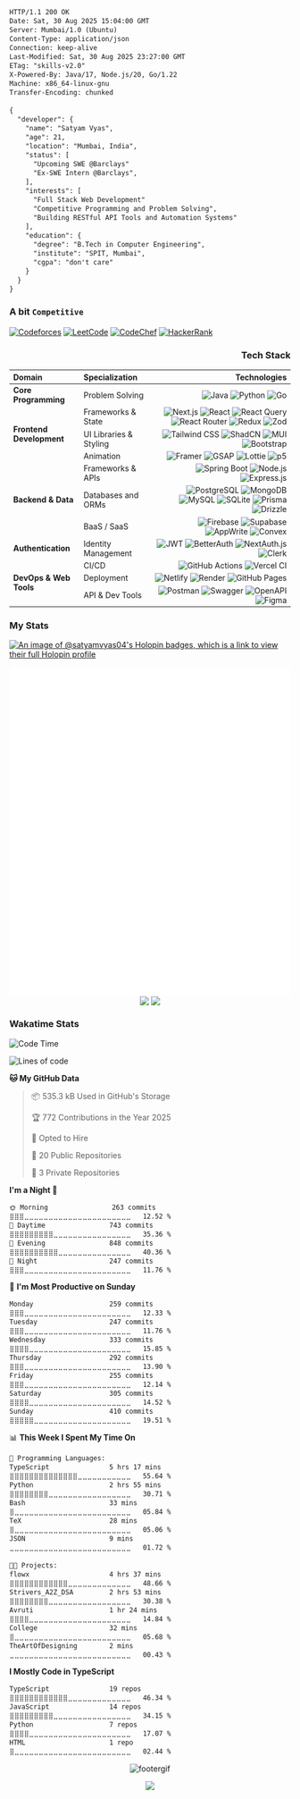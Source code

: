 ```http
HTTP/1.1 200 OK
Date: Sat, 30 Aug 2025 15:04:00 GMT
Server: Mumbai/1.0 (Ubuntu)
Content-Type: application/json
Connection: keep-alive
Last-Modified: Sat, 30 Aug 2025 23:27:00 GMT
ETag: "skills-v2.0"
X-Powered-By: Java/17, Node.js/20, Go/1.22
Machine: x86_64-linux-gnu
Transfer-Encoding: chunked

{
  "developer": {
    "name": "Satyam Vyas",
    "age": 21,
    "location": "Mumbai, India",
    "status": [
      "Upcoming SWE @Barclays"
      "Ex-SWE Intern @Barclays",
    ],
    "interests": [
      "Full Stack Web Development"
      "Competitive Programming and Problem Solving",
      "Building RESTful API Tools and Automation Systems"
    ],
    "education": {
      "degree": "B.Tech in Computer Engineering",
      "institute": "SPIT, Mumbai",
      "cgpa": "don't care"
    }
  }
}
```

<h3 align="left">A bit <code>Competitive</code></h3>
<p align="left">
  <a href="https://codeforces.com/profile/SatyamVyas04" target="blank"><img align="center" src="https://cdn.iconscout.com/icon/free/png-256/free-code-forces-3521352-2944796.png" alt="Codeforces" height="40" /></a>
  <a href="https://www.leetcode.com/user0872ue" target="blank"><img align="center" src="https://upload.wikimedia.org/wikipedia/commons/a/ab/LeetCode_logo_white_no_text.svg" alt="LeetCode" height="40" width="40" /></a>
  <a href="https://www.codechef.com/users/satyam_vyas_04" target="blank"><img align="center" src="https://user-images.githubusercontent.com/112865144/208242156-4db8653b-0464-43ce-a54e-08f701b64b73.png" alt="CodeChef" height="40" width="40" /></a>
  <a href="https://www.hackerrank.com/satyam_vyas_04" target="blank"><img align="center" src="https://cdn4.iconfinder.com/data/icons/logos-and-brands/512/160_Hackerrank_logo_logos-512.png" alt="HackerRank" height="40" width="40" /></a>
</p>

<h3 align="right">Tech Stack</h3>
<table width="100%">
	<thead>
		<tr>
			<th align="left" width="25%">Domain</th>
			<th align="left" width="25%">Specialization</th>
			<th align="right">Technologies</th>
		</tr>
	</thead>
	<tbody>
		<tr>
			<td><b>Core Programming</b></td>
			<td>Problem Solving</td>
			<td align="right">
				<img
					src="https://img.shields.io/badge/Java-151b23?style=for-the-badge&logo=openjdk&logoColor=ED8B00"
					alt="Java"
				/>
				<img
					src="https://img.shields.io/badge/Python-151b23?style=for-the-badge&logo=python"
					alt="Python"
				/>
				<img
					src="https://img.shields.io/badge/Go-151b23?style=for-the-badge&logo=go"
					alt="Go"
				/>
			</td>
		</tr>
		<tr>
			<td rowspan="3"><b>Frontend Development</b></td>
			<td>Frameworks & State</td>
			<td align="right">
				<img
					src="https://img.shields.io/badge/Next.js-0d1117?style=for-the-badge&logo=nextdotjs"
					alt="Next.js"
				/>
				<img
					src="https://img.shields.io/badge/React-0d1117?style=for-the-badge&logo=react"
					alt="React"
				/>
				<img
					src="https://img.shields.io/badge/React%20Query-0d1117?style=for-the-badge&logo=reactquery&logoColor=FF4154"
					alt="React Query"
				/>
				<img
					src="https://img.shields.io/badge/React_Router-0d1117?style=for-the-badge&logo=react-router"
					alt="React Router"
				/>
				<img
					src="https://img.shields.io/badge/Redux-0d1117?style=for-the-badge&logo=redux&logoColor=593D88"
					alt="Redux"
				/>
				<img
					src="https://img.shields.io/badge/Zod-0d1117?style=for-the-badge&logo=zod&logoColor=3068B7"
					alt="Zod"
				/>
			</td>
		</tr>
		<tr>
			<td>UI Libraries & Styling</td>
			<td align="right">
				<img
					src="https://img.shields.io/badge/TailwindCSS-151b23?style=for-the-badge&logo=tailwindcss"
					alt="Tailwind CSS"
				/>
				<img
					src="https://img.shields.io/badge/shadcn-151b23?style=for-the-badge&logo=shadcnui"
					alt="ShadCN"
				/>
				<img
					src="https://img.shields.io/badge/MUI-151b23?style=for-the-badge&logo=mui"
					alt="MUI"
				/>
				<img
					src="https://img.shields.io/badge/bootstrap-151b23?style=for-the-badge&logo=bootstrap"
					alt="Bootstrap"
				/>
			</td>
		</tr>
		<tr>
			<td>Animation</td>
			<td align="right">
				<img
					src="https://img.shields.io/badge/Framer-0d1117?style=for-the-badge&logo=framer&logoColor=blue"
					alt="Framer"
				/>
				<img
					src="https://img.shields.io/badge/GSAP-0d1117?style=for-the-badge&logo=gsap"
					alt="GSAP"
				/>
				<img
					src="https://img.shields.io/badge/Lottie-0d1117?style=for-the-badge&logo=lottiefiles&logoColor=00DDB3"
					alt="Lottie"
				/>
				<img
					src="https://img.shields.io/badge/p5.js-0d1117?style=for-the-badge&logo=p5.js&logoColor=ED225D"
					alt="p5"
				/>
			</td>
		</tr>
		<tr>
			<td rowspan="3"><b>Backend & Data</b></td>
			<td>Frameworks & APIs</td>
			<td align="right">
				<img
					src="https://img.shields.io/badge/SpringBoot-151b23?style=for-the-badge&logo=springboot"
					alt="Spring Boot"
				/>
				<img
					src="https://img.shields.io/badge/Node.js-151b23?style=for-the-badge&logo=node.js"
					alt="Node.js"
				/>
				<img
					src="https://img.shields.io/badge/Express.js-151b23.svg?style=for-the-badge&logo=express"
					alt="Express.js"
				/>
			</td>
		</tr>
		<tr>
			<td>Databases and ORMs</td>
			<td align="right">
				<img
					src="https://img.shields.io/badge/PostgreSQL-0d1117?style=for-the-badge&logo=postgresql"
					alt="PostgreSQL"
				/>
				<img
					src="https://img.shields.io/badge/MongoDB-0d1117?style=for-the-badge&logo=mongodb"
					alt="MongoDB"
				/>
				<img
					src="https://img.shields.io/badge/MySQL-0d1117?style=for-the-badge&logo=mysql"
					alt="MySQL"
				/>
				<img
					src="https://img.shields.io/badge/SQLite-0d1117?style=for-the-badge&logo=sqlite"
					alt="SQLite"
				/>
				<img
					src="https://img.shields.io/badge/Prisma-0d1117?style=for-the-badge&logo=prisma"
					alt="Prisma"
				/>
				<img
					src="https://img.shields.io/badge/Drizzle-0d1117?style=for-the-badge&logo=drizzle"
					alt="Drizzle"
				/>
			</td>
		</tr>
		<tr>
			<td>BaaS / SaaS</td>
			<td align="right">
				<img
					src="https://img.shields.io/badge/Firebase-151b23.svg?style=for-the-badge&logo=firebase&logoColor=ffca28"
					alt="Firebase"
				/>
				<img
					src="https://img.shields.io/badge/Supabase-151b23?style=for-the-badge&logo=supabase"
					alt="Supabase"
				/>
				<img
					src="https://img.shields.io/badge/AppWrite-151b23?style=for-the-badge&logo=appwrite"
					alt="AppWrite"
				/>
				<img
					src="https://img.shields.io/badge/Convex-151b23?style=for-the-badge&logo=convex&logoColor=white"
					alt="Convex"
				/>
			</td>
		</tr>
		<tr>
			<td><b>Authentication</b></td>
			<td>Identity Management</td>
			<td align="right">
				<img
					src="https://img.shields.io/badge/JWT-0d1117?style=for-the-badge&logo=JSON%20web%20tokens"
					alt="JWT"
				/>
				<img
					src="https://img.shields.io/badge/BetterAuth-0d1117?style=for-the-badge&logo=betterauth&logoColor=white"
					alt="BetterAuth"
				/>
				<img
					src="https://img.shields.io/badge/NextAuth.js-0d1117?style=for-the-badge&logo=next.js"
					alt="NextAuth.js"
				/>
				<img
					src="https://img.shields.io/badge/Clerk-0d1117?logo=clerk&style=for-the-badge&logoColor=654bf6"
					alt="Clerk"
				/>
			</td>
		</tr>
		<tr>
			<td rowspan="3"><b>DevOps & Web Tools</b></td>
			<td>CI/CD</td>
			<td align="right">
				<img
					src="https://img.shields.io/badge/GitHub%20Actions-151b23?style=for-the-badge&logo=githubactions&logoColor=white"
					alt="GitHub Actions"
				/>
				<img
					src="https://img.shields.io/badge/Vercel-0d1117.svg?style=for-the-badge&logo=vercel&logoColor=white"
					alt="Vercel CI"
				/>
			</td>
		</tr>
		<tr>
			<td>Deployment</td>
			<td align="right">
				<img
					src="https://img.shields.io/badge/Netlify-0d1117.svg?style=for-the-badge&logo=netlify&logoColor=#00C7B7"
					alt="Netlify"
				/>
				<img
					src="https://img.shields.io/badge/Render-0d1117.svg?style=for-the-badge&logo=render&logoColor=white"
					alt="Render"
				/>
				<img
					src="https://img.shields.io/badge/GitHub%20Pages-0d1117?style=for-the-badge&logo=github&logoColor=white"
					alt="GitHub Pages"
				/>
			</td>
		</tr>
		<tr>
			<td>API & Dev Tools</td>
			<td align="right">
				<img
					src="https://img.shields.io/badge/Postman-151b23?style=for-the-badge&logo=postman"
					alt="Postman"
				/>
				<img
					src="https://img.shields.io/badge/Swagger-151b23?style=for-the-badge&logo=swagger"
					alt="Swagger"
				/>
				<img
					src="https://img.shields.io/badge/OpenAPI-151b23?style=for-the-badge&logo=openapiinitiative"
					alt="OpenAPI"
				/>
				<img
					src="https://img.shields.io/badge/Figma-151b23.svg?style=for-the-badge&logo=figma"
					alt="Figma"
				/>
			</td>
		</tr>
	</tbody>
</table>

### My Stats

[![An image of @satyamvyas04's Holopin badges, which is a link to view their full Holopin profile](https://holopin.me/satyamvyas04)](https://holopin.io/@satyamvyas04)

<p align='center'>
  <img align="center" src="https://raw.githubusercontent.com/SatyamVyas04/README-Stats/master/generated/overview.svg"/>
  <img align="center" src="https://raw.githubusercontent.com/SatyamVyas04/README-Stats/master/generated/languages.svg"/>
  <br />
  <img align="center" src="https://leetcard.jacoblin.cool/user0872ue?theme=wtf&font=Fira+Code&ext=heatmap" height="220"/>
  <img align="center" src="https://codeforces-readme-stats.vercel.app/api/card?username=SatyamVyas04&theme=vue&disable_animations=false&show_icons=true&force_username=true" height="220"/>
</p>

### Wakatime Stats

<!--START_SECTION:waka-->
![Code Time](http://img.shields.io/badge/Code%20Time-866%20hrs%2024%20mins-blue)

![Lines of code](https://img.shields.io/badge/From%20Hello%20World%20I%27ve%20Written-3.2%20million%20lines%20of%20code-blue)

**🐱 My GitHub Data** 

> 📦 535.3 kB Used in GitHub's Storage 
 > 
> 🏆 772 Contributions in the Year 2025
 > 
> 💼 Opted to Hire
 > 
> 📜 20 Public Repositories 
 > 
> 🔑 3 Private Repositories 
 > 
**I'm a Night 🦉** 

```text
🌞 Morning                263 commits         ⣿⣿⣿⣀⣀⣀⣀⣀⣀⣀⣀⣀⣀⣀⣀⣀⣀⣀⣀⣀⣀⣀⣀⣀⣀   12.52 % 
🌆 Daytime                743 commits         ⣿⣿⣿⣿⣿⣿⣿⣿⣿⣀⣀⣀⣀⣀⣀⣀⣀⣀⣀⣀⣀⣀⣀⣀⣀   35.36 % 
🌃 Evening                848 commits         ⣿⣿⣿⣿⣿⣿⣿⣿⣿⣿⣀⣀⣀⣀⣀⣀⣀⣀⣀⣀⣀⣀⣀⣀⣀   40.36 % 
🌙 Night                  247 commits         ⣿⣿⣿⣀⣀⣀⣀⣀⣀⣀⣀⣀⣀⣀⣀⣀⣀⣀⣀⣀⣀⣀⣀⣀⣀   11.76 % 
```
📅 **I'm Most Productive on Sunday** 

```text
Monday                   259 commits         ⣿⣿⣿⣀⣀⣀⣀⣀⣀⣀⣀⣀⣀⣀⣀⣀⣀⣀⣀⣀⣀⣀⣀⣀⣀   12.33 % 
Tuesday                  247 commits         ⣿⣿⣿⣀⣀⣀⣀⣀⣀⣀⣀⣀⣀⣀⣀⣀⣀⣀⣀⣀⣀⣀⣀⣀⣀   11.76 % 
Wednesday                333 commits         ⣿⣿⣿⣿⣀⣀⣀⣀⣀⣀⣀⣀⣀⣀⣀⣀⣀⣀⣀⣀⣀⣀⣀⣀⣀   15.85 % 
Thursday                 292 commits         ⣿⣿⣿⣀⣀⣀⣀⣀⣀⣀⣀⣀⣀⣀⣀⣀⣀⣀⣀⣀⣀⣀⣀⣀⣀   13.90 % 
Friday                   255 commits         ⣿⣿⣿⣀⣀⣀⣀⣀⣀⣀⣀⣀⣀⣀⣀⣀⣀⣀⣀⣀⣀⣀⣀⣀⣀   12.14 % 
Saturday                 305 commits         ⣿⣿⣿⣿⣀⣀⣀⣀⣀⣀⣀⣀⣀⣀⣀⣀⣀⣀⣀⣀⣀⣀⣀⣀⣀   14.52 % 
Sunday                   410 commits         ⣿⣿⣿⣿⣿⣀⣀⣀⣀⣀⣀⣀⣀⣀⣀⣀⣀⣀⣀⣀⣀⣀⣀⣀⣀   19.51 % 
```


📊 **This Week I Spent My Time On** 

```text
💬 Programming Languages: 
TypeScript               5 hrs 17 mins       ⣿⣿⣿⣿⣿⣿⣿⣿⣿⣿⣿⣿⣿⣿⣀⣀⣀⣀⣀⣀⣀⣀⣀⣀⣀   55.64 % 
Python                   2 hrs 55 mins       ⣿⣿⣿⣿⣿⣿⣿⣿⣀⣀⣀⣀⣀⣀⣀⣀⣀⣀⣀⣀⣀⣀⣀⣀⣀   30.71 % 
Bash                     33 mins             ⣿⣀⣀⣀⣀⣀⣀⣀⣀⣀⣀⣀⣀⣀⣀⣀⣀⣀⣀⣀⣀⣀⣀⣀⣀   05.84 % 
TeX                      28 mins             ⣿⣀⣀⣀⣀⣀⣀⣀⣀⣀⣀⣀⣀⣀⣀⣀⣀⣀⣀⣀⣀⣀⣀⣀⣀   05.06 % 
JSON                     9 mins              ⣀⣀⣀⣀⣀⣀⣀⣀⣀⣀⣀⣀⣀⣀⣀⣀⣀⣀⣀⣀⣀⣀⣀⣀⣀   01.72 % 

🐱‍💻 Projects: 
flowx                    4 hrs 37 mins       ⣿⣿⣿⣿⣿⣿⣿⣿⣿⣿⣿⣿⣀⣀⣀⣀⣀⣀⣀⣀⣀⣀⣀⣀⣀   48.66 % 
Strivers_A2Z_DSA         2 hrs 53 mins       ⣿⣿⣿⣿⣿⣿⣿⣿⣀⣀⣀⣀⣀⣀⣀⣀⣀⣀⣀⣀⣀⣀⣀⣀⣀   30.38 % 
Avruti                   1 hr 24 mins        ⣿⣿⣿⣿⣀⣀⣀⣀⣀⣀⣀⣀⣀⣀⣀⣀⣀⣀⣀⣀⣀⣀⣀⣀⣀   14.84 % 
College                  32 mins             ⣿⣀⣀⣀⣀⣀⣀⣀⣀⣀⣀⣀⣀⣀⣀⣀⣀⣀⣀⣀⣀⣀⣀⣀⣀   05.68 % 
TheArtOfDesigning        2 mins              ⣀⣀⣀⣀⣀⣀⣀⣀⣀⣀⣀⣀⣀⣀⣀⣀⣀⣀⣀⣀⣀⣀⣀⣀⣀   00.43 % 
```

**I Mostly Code in TypeScript** 

```text
TypeScript               19 repos            ⣿⣿⣿⣿⣿⣿⣿⣿⣿⣿⣿⣿⣀⣀⣀⣀⣀⣀⣀⣀⣀⣀⣀⣀⣀   46.34 % 
JavaScript               14 repos            ⣿⣿⣿⣿⣿⣿⣿⣿⣿⣀⣀⣀⣀⣀⣀⣀⣀⣀⣀⣀⣀⣀⣀⣀⣀   34.15 % 
Python                   7 repos             ⣿⣿⣿⣿⣀⣀⣀⣀⣀⣀⣀⣀⣀⣀⣀⣀⣀⣀⣀⣀⣀⣀⣀⣀⣀   17.07 % 
HTML                     1 repo              ⣿⣀⣀⣀⣀⣀⣀⣀⣀⣀⣀⣀⣀⣀⣀⣀⣀⣀⣀⣀⣀⣀⣀⣀⣀   02.44 % 
```




<!--END_SECTION:waka-->

<p align='center'>
  <img src="https://raw.githubusercontent.com/saadeghi/saadeghi/master/dino.gif" alt="footergif" align=center>
</p>

<p align='center'>
  <img src="https://komarev.com/ghpvc/?username=SatyamVyas04&style=for-the-badge&color=343434"/>
</p>
